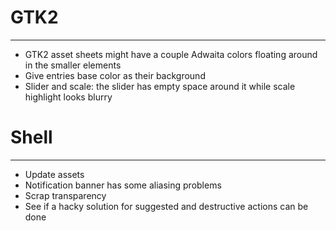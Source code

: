 # GTK2
----------
- GTK2 asset sheets might have a couple Adwaita colors floating around in the smaller elements
- Give entries base color as their background
- Slider and scale: the slider has empty space around it while scale highlight looks blurry

# Shell
----------
- Update assets
- Notification banner has some aliasing problems
- Scrap transparency
- See if a hacky solution for suggested and destructive actions can be done
